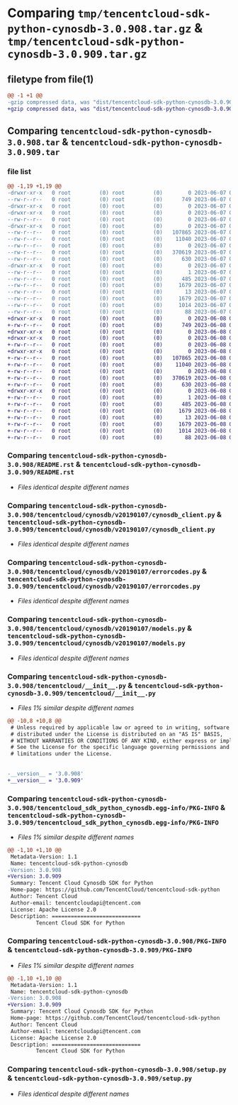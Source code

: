 # Comparing `tmp/tencentcloud-sdk-python-cynosdb-3.0.908.tar.gz` & `tmp/tencentcloud-sdk-python-cynosdb-3.0.909.tar.gz`

## filetype from file(1)

```diff
@@ -1 +1 @@
-gzip compressed data, was "dist/tencentcloud-sdk-python-cynosdb-3.0.908.tar", last modified: Wed Jun  7 00:22:03 2023, max compression
+gzip compressed data, was "dist/tencentcloud-sdk-python-cynosdb-3.0.909.tar", last modified: Thu Jun  8 00:22:31 2023, max compression
```

## Comparing `tencentcloud-sdk-python-cynosdb-3.0.908.tar` & `tencentcloud-sdk-python-cynosdb-3.0.909.tar`

### file list

```diff
@@ -1,19 +1,19 @@
-drwxr-xr-x   0 root         (0) root         (0)        0 2023-06-07 00:22:03.000000 tencentcloud-sdk-python-cynosdb-3.0.908/
--rw-r--r--   0 root         (0) root         (0)      749 2023-06-07 00:22:03.000000 tencentcloud-sdk-python-cynosdb-3.0.908/README.rst
-drwxr-xr-x   0 root         (0) root         (0)        0 2023-06-07 00:22:03.000000 tencentcloud-sdk-python-cynosdb-3.0.908/tencentcloud/
-drwxr-xr-x   0 root         (0) root         (0)        0 2023-06-07 00:22:03.000000 tencentcloud-sdk-python-cynosdb-3.0.908/tencentcloud/cynosdb/
--rw-r--r--   0 root         (0) root         (0)        0 2023-06-07 00:22:03.000000 tencentcloud-sdk-python-cynosdb-3.0.908/tencentcloud/cynosdb/__init__.py
-drwxr-xr-x   0 root         (0) root         (0)        0 2023-06-07 00:22:03.000000 tencentcloud-sdk-python-cynosdb-3.0.908/tencentcloud/cynosdb/v20190107/
--rw-r--r--   0 root         (0) root         (0)   107865 2023-06-07 00:22:03.000000 tencentcloud-sdk-python-cynosdb-3.0.908/tencentcloud/cynosdb/v20190107/cynosdb_client.py
--rw-r--r--   0 root         (0) root         (0)    11040 2023-06-07 00:22:03.000000 tencentcloud-sdk-python-cynosdb-3.0.908/tencentcloud/cynosdb/v20190107/errorcodes.py
--rw-r--r--   0 root         (0) root         (0)        0 2023-06-07 00:22:03.000000 tencentcloud-sdk-python-cynosdb-3.0.908/tencentcloud/cynosdb/v20190107/__init__.py
--rw-r--r--   0 root         (0) root         (0)   370619 2023-06-07 00:22:03.000000 tencentcloud-sdk-python-cynosdb-3.0.908/tencentcloud/cynosdb/v20190107/models.py
--rw-r--r--   0 root         (0) root         (0)      630 2023-06-07 00:22:03.000000 tencentcloud-sdk-python-cynosdb-3.0.908/tencentcloud/__init__.py
-drwxr-xr-x   0 root         (0) root         (0)        0 2023-06-07 00:22:03.000000 tencentcloud-sdk-python-cynosdb-3.0.908/tencentcloud_sdk_python_cynosdb.egg-info/
--rw-r--r--   0 root         (0) root         (0)        1 2023-06-07 00:22:03.000000 tencentcloud-sdk-python-cynosdb-3.0.908/tencentcloud_sdk_python_cynosdb.egg-info/dependency_links.txt
--rw-r--r--   0 root         (0) root         (0)      485 2023-06-07 00:22:03.000000 tencentcloud-sdk-python-cynosdb-3.0.908/tencentcloud_sdk_python_cynosdb.egg-info/SOURCES.txt
--rw-r--r--   0 root         (0) root         (0)     1679 2023-06-07 00:22:03.000000 tencentcloud-sdk-python-cynosdb-3.0.908/tencentcloud_sdk_python_cynosdb.egg-info/PKG-INFO
--rw-r--r--   0 root         (0) root         (0)       13 2023-06-07 00:22:03.000000 tencentcloud-sdk-python-cynosdb-3.0.908/tencentcloud_sdk_python_cynosdb.egg-info/top_level.txt
--rw-r--r--   0 root         (0) root         (0)     1679 2023-06-07 00:22:03.000000 tencentcloud-sdk-python-cynosdb-3.0.908/PKG-INFO
--rw-r--r--   0 root         (0) root         (0)     1014 2023-06-07 00:22:03.000000 tencentcloud-sdk-python-cynosdb-3.0.908/setup.py
--rw-r--r--   0 root         (0) root         (0)       88 2023-06-07 00:22:03.000000 tencentcloud-sdk-python-cynosdb-3.0.908/setup.cfg
+drwxr-xr-x   0 root         (0) root         (0)        0 2023-06-08 00:22:31.000000 tencentcloud-sdk-python-cynosdb-3.0.909/
+-rw-r--r--   0 root         (0) root         (0)      749 2023-06-08 00:22:31.000000 tencentcloud-sdk-python-cynosdb-3.0.909/README.rst
+drwxr-xr-x   0 root         (0) root         (0)        0 2023-06-08 00:22:31.000000 tencentcloud-sdk-python-cynosdb-3.0.909/tencentcloud/
+drwxr-xr-x   0 root         (0) root         (0)        0 2023-06-08 00:22:31.000000 tencentcloud-sdk-python-cynosdb-3.0.909/tencentcloud/cynosdb/
+-rw-r--r--   0 root         (0) root         (0)        0 2023-06-08 00:22:31.000000 tencentcloud-sdk-python-cynosdb-3.0.909/tencentcloud/cynosdb/__init__.py
+drwxr-xr-x   0 root         (0) root         (0)        0 2023-06-08 00:22:31.000000 tencentcloud-sdk-python-cynosdb-3.0.909/tencentcloud/cynosdb/v20190107/
+-rw-r--r--   0 root         (0) root         (0)   107865 2023-06-08 00:22:31.000000 tencentcloud-sdk-python-cynosdb-3.0.909/tencentcloud/cynosdb/v20190107/cynosdb_client.py
+-rw-r--r--   0 root         (0) root         (0)    11040 2023-06-08 00:22:31.000000 tencentcloud-sdk-python-cynosdb-3.0.909/tencentcloud/cynosdb/v20190107/errorcodes.py
+-rw-r--r--   0 root         (0) root         (0)        0 2023-06-08 00:22:31.000000 tencentcloud-sdk-python-cynosdb-3.0.909/tencentcloud/cynosdb/v20190107/__init__.py
+-rw-r--r--   0 root         (0) root         (0)   370619 2023-06-08 00:22:31.000000 tencentcloud-sdk-python-cynosdb-3.0.909/tencentcloud/cynosdb/v20190107/models.py
+-rw-r--r--   0 root         (0) root         (0)      630 2023-06-08 00:22:31.000000 tencentcloud-sdk-python-cynosdb-3.0.909/tencentcloud/__init__.py
+drwxr-xr-x   0 root         (0) root         (0)        0 2023-06-08 00:22:31.000000 tencentcloud-sdk-python-cynosdb-3.0.909/tencentcloud_sdk_python_cynosdb.egg-info/
+-rw-r--r--   0 root         (0) root         (0)        1 2023-06-08 00:22:31.000000 tencentcloud-sdk-python-cynosdb-3.0.909/tencentcloud_sdk_python_cynosdb.egg-info/dependency_links.txt
+-rw-r--r--   0 root         (0) root         (0)      485 2023-06-08 00:22:31.000000 tencentcloud-sdk-python-cynosdb-3.0.909/tencentcloud_sdk_python_cynosdb.egg-info/SOURCES.txt
+-rw-r--r--   0 root         (0) root         (0)     1679 2023-06-08 00:22:31.000000 tencentcloud-sdk-python-cynosdb-3.0.909/tencentcloud_sdk_python_cynosdb.egg-info/PKG-INFO
+-rw-r--r--   0 root         (0) root         (0)       13 2023-06-08 00:22:31.000000 tencentcloud-sdk-python-cynosdb-3.0.909/tencentcloud_sdk_python_cynosdb.egg-info/top_level.txt
+-rw-r--r--   0 root         (0) root         (0)     1679 2023-06-08 00:22:31.000000 tencentcloud-sdk-python-cynosdb-3.0.909/PKG-INFO
+-rw-r--r--   0 root         (0) root         (0)     1014 2023-06-08 00:22:31.000000 tencentcloud-sdk-python-cynosdb-3.0.909/setup.py
+-rw-r--r--   0 root         (0) root         (0)       88 2023-06-08 00:22:31.000000 tencentcloud-sdk-python-cynosdb-3.0.909/setup.cfg
```

### Comparing `tencentcloud-sdk-python-cynosdb-3.0.908/README.rst` & `tencentcloud-sdk-python-cynosdb-3.0.909/README.rst`

 * *Files identical despite different names*

### Comparing `tencentcloud-sdk-python-cynosdb-3.0.908/tencentcloud/cynosdb/v20190107/cynosdb_client.py` & `tencentcloud-sdk-python-cynosdb-3.0.909/tencentcloud/cynosdb/v20190107/cynosdb_client.py`

 * *Files identical despite different names*

### Comparing `tencentcloud-sdk-python-cynosdb-3.0.908/tencentcloud/cynosdb/v20190107/errorcodes.py` & `tencentcloud-sdk-python-cynosdb-3.0.909/tencentcloud/cynosdb/v20190107/errorcodes.py`

 * *Files identical despite different names*

### Comparing `tencentcloud-sdk-python-cynosdb-3.0.908/tencentcloud/cynosdb/v20190107/models.py` & `tencentcloud-sdk-python-cynosdb-3.0.909/tencentcloud/cynosdb/v20190107/models.py`

 * *Files identical despite different names*

### Comparing `tencentcloud-sdk-python-cynosdb-3.0.908/tencentcloud/__init__.py` & `tencentcloud-sdk-python-cynosdb-3.0.909/tencentcloud/__init__.py`

 * *Files 1% similar despite different names*

```diff
@@ -10,8 +10,8 @@
 # Unless required by applicable law or agreed to in writing, software
 # distributed under the License is distributed on an "AS IS" BASIS,
 # WITHOUT WARRANTIES OR CONDITIONS OF ANY KIND, either express or implied.
 # See the License for the specific language governing permissions and
 # limitations under the License.
 
 
-__version__ = '3.0.908'
+__version__ = '3.0.909'
```

### Comparing `tencentcloud-sdk-python-cynosdb-3.0.908/tencentcloud_sdk_python_cynosdb.egg-info/PKG-INFO` & `tencentcloud-sdk-python-cynosdb-3.0.909/tencentcloud_sdk_python_cynosdb.egg-info/PKG-INFO`

 * *Files 1% similar despite different names*

```diff
@@ -1,10 +1,10 @@
 Metadata-Version: 1.1
 Name: tencentcloud-sdk-python-cynosdb
-Version: 3.0.908
+Version: 3.0.909
 Summary: Tencent Cloud Cynosdb SDK for Python
 Home-page: https://github.com/TencentCloud/tencentcloud-sdk-python
 Author: Tencent Cloud
 Author-email: tencentcloudapi@tencent.com
 License: Apache License 2.0
 Description: ============================
         Tencent Cloud SDK for Python
```

### Comparing `tencentcloud-sdk-python-cynosdb-3.0.908/PKG-INFO` & `tencentcloud-sdk-python-cynosdb-3.0.909/PKG-INFO`

 * *Files 1% similar despite different names*

```diff
@@ -1,10 +1,10 @@
 Metadata-Version: 1.1
 Name: tencentcloud-sdk-python-cynosdb
-Version: 3.0.908
+Version: 3.0.909
 Summary: Tencent Cloud Cynosdb SDK for Python
 Home-page: https://github.com/TencentCloud/tencentcloud-sdk-python
 Author: Tencent Cloud
 Author-email: tencentcloudapi@tencent.com
 License: Apache License 2.0
 Description: ============================
         Tencent Cloud SDK for Python
```

### Comparing `tencentcloud-sdk-python-cynosdb-3.0.908/setup.py` & `tencentcloud-sdk-python-cynosdb-3.0.909/setup.py`

 * *Files identical despite different names*

